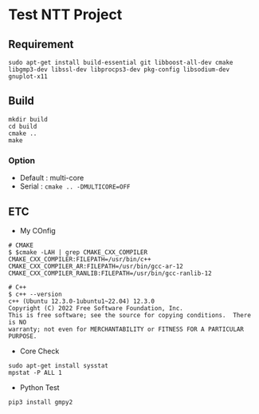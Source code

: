 # Test NTT Project


## Requirement
```
sudo apt-get install build-essential git libboost-all-dev cmake libgmp3-dev libssl-dev libprocps3-dev pkg-config libsodium-dev
gnuplot-x11
```

## Build
```
mkdir build
cd build
cmake ..
make
```
### Option
- Default : multi-core
- Serial : `cmake .. -DMULTICORE=OFF`

## ETC
- My COnfig
```
# CMAKE
$ $cmake -LAH | grep CMAKE_CXX_COMPILER
CMAKE_CXX_COMPILER:FILEPATH=/usr/bin/c++
CMAKE_CXX_COMPILER_AR:FILEPATH=/usr/bin/gcc-ar-12
CMAKE_CXX_COMPILER_RANLIB:FILEPATH=/usr/bin/gcc-ranlib-12

# C++
$ c++ --version
c++ (Ubuntu 12.3.0-1ubuntu1~22.04) 12.3.0
Copyright (C) 2022 Free Software Foundation, Inc.
This is free software; see the source for copying conditions.  There is NO
warranty; not even for MERCHANTABILITY or FITNESS FOR A PARTICULAR PURPOSE.
```

- Core Check
```
sudo apt-get install sysstat
mpstat -P ALL 1
```

- Python Test
```
pip3 install gmpy2
```
